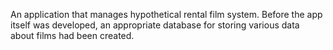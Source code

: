 An application that manages hypothetical rental film system. Before the app itself was developed, an appropriate database for storing various data about films had been created. 